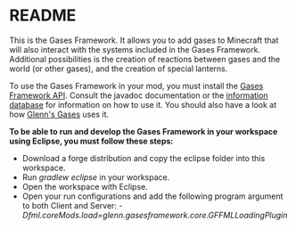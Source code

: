 # README #

This is the Gases Framework. It allows you to add gases to Minecraft that will also interact with the systems included in the Gases Framework. Additional possibilities is the creation of reactions between gases and the world (or other gases), and the creation of special lanterns.

To use the Gases Framework in your mod, you must install the [Gases Framework API](https://bitbucket.org/jamieswhiteshirt/gases-framework-api). Consult the javadoc documentation or the [information database](http://jamieswhiteshirt.com/minecraft/mods/gases/information/) for information on how to use it. You should also have a look at how [Glenn's Gases](https://bitbucket.org/jamieswhiteshirt/glenns-gases) uses it.

**To be able to run and develop the Gases Framework in your workspace using Eclipse, you must follow these steps:**

* Download a forge distribution and copy the eclipse folder into this workspace.
* Run *gradlew eclipse* in your workspace.
* Open the workspace with Eclipse.
* Open your run configurations and add the following program argument to both Client and Server: *-Dfml.coreMods.load=glenn.gasesframework.core.GFFMLLoadingPlugin*